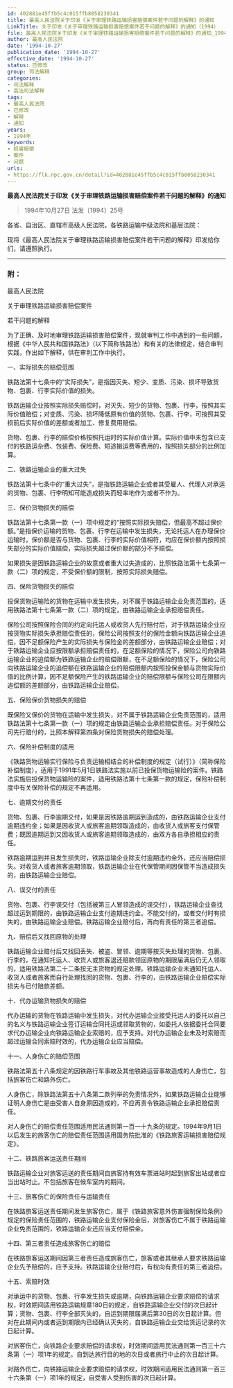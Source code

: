 ```yaml
---
id: 402881e45ffb5c4c015ffb8058230341
title: 最高人民法院关于印发《关于审理铁路运输损害赔偿案件若干问题的解释》的通知
LinkTitle: 关于印发《关于审理铁路运输损害赔偿案件若干问题的解释》的通知（1994）
file: 最高人民法院关于印发《关于审理铁路运输损害赔偿案件若干问题的解释》的通知_19941027_402881e45ffb5c4c015ffb8058230341.docx
author: 最高人民法院
date: '1994-10-27'
publication_date: '1994-10-27'
effective_date: '1994-10-27'
status: 已修改
group: 司法解释
categories:
- 司法解释
- 高法司法解释
tags:
- 最高人民法院
- 已修改
- 解释
- 通知
years:
- 1994年
keywords:
- 损害赔偿
- 案件
- 问题
urls:
- https://flk.npc.gov.cn/detail?id=402881e45ffb5c4c015ffb8058230341
---
```


**最高人民法院关于印发《关于审理铁路运输损害赔偿案件若干问题的解释》的通知**

> 1994年10月27日 法发〔1994〕25号

各省、自治区、直辖市高级人民法院，各铁路运输中级法院和基层法院：

现将《最高人民法院关于审理铁路运输损害赔偿案件若干问题的解释》印发给你们，请遵照执行。

---

### 附：

最高人民法院

关于审理铁路运输损害赔偿案件

若干问题的解释

为了正确、及时地审理铁路运输损害赔偿案件，现就审判工作中遇到的一些问题，根据《中华人民共和国铁路法》（以下简称铁路法）和有关的法律规定，结合审判实践，作出如下解释，供在审判工作中执行。

一、实际损失的赔偿范围

铁路法第十七条中的“实际损失”，是指因灭失、短少、变质、污染、损坏导致货物、包裹、行李实际价值的损失。

铁路运输企业按照实际损失赔偿时，对灭失、短少的货物、包裹、行李，按照其实际价值赔偿；对变质、污染、损坏降低原有价值的货物、包裹、行李，可按照其受损前后实际价值的差额或者加工、修复费用赔偿。

货物、包裹、行李的赔偿价格按照托运时的实际价值计算。实际价值中未包含已支付的铁路运杂费、包装费、保险费、短途搬运费等费用的，按照损失部分的比例加算。

二、铁路运输企业的重大过失

铁路法第十七条中的“重大过失”，是指铁路运输企业或者其受雇人、代理人对承运的货物、包裹、行李明知可能造成损失而轻率地作为或者不作为。

三、保价货物损失的赔偿

铁路法第十七条第一款（一）项中规定的“按照实际损失赔偿，但最高不超过保价额。”是指保价运输的货物、包裹、行李在运输中发生损失，无论托运人在办理保价运输时，保价额是否与货物、包裹、行李的实际价值相符，均应在保价额内按照损失部分的实际价值赔偿，实际损失超过保价额的部分不予赔偿。

如果损失是因铁路运输企业的故意或者重大过失造成的，比照铁路法第十七条第一款（二）项的规定，不受保价额的限制，按照实际损失赔偿。

四、保险货物损失的赔偿

投保货物运输险的货物在运输中发生损失，对不属于铁路运输企业免责范围的，适用铁路法第十七条第一款（二）项的规定，由铁路运输企业承担赔偿责任。

保险公司按照保险合同的约定向托运人或收货人先行赔付后，对于铁路运输企业应按货物实际损失承担赔偿责任的，保险公司按照支付的保险金额向铁路运输企业追偿，因不足额保险产生的实际损失与保险金的差额部分，由铁路运输企业赔偿；对于铁路运输企业应按限额承担赔偿责任的，在足额保险的情况下，保险公司向铁路运输企业的追偿额为铁路运输企业的赔偿限额，在不足额保险的情况下，保险公司向铁路运输企业的追偿额在铁路运输企业的赔偿限额内按照投保金额与货物实际价值的比例计算，因不足额保险产生的铁路运输企业的赔偿限额与保险公司在限额内追偿额的差额部分，由铁路运输企业赔偿。

五、保险保价货物损失的赔偿

既保险又保价的货物在运输中发生损失，对不属于铁路运输企业免责范围的，适用铁路法第十七条第一款（一）项的规定由铁路运输企业承担赔偿责任。对于保险公司先行赔付的，比照本解释第四条对保险货物损失的赔偿处理。

六、保险补偿制度的适用

《铁路货物运输实行保险与负责运输相结合的补偿制度的规定（试行）》（简称保险补偿制度），适用于1991年5月1日铁路法实施以前已投保货物运输险的案件。铁路法实施后投保货物运输险的案件，适用铁路法第十七条第一款的规定，保险补偿制度中有关保险补偿的规定不再适用。

七、逾期交付的责任

货物、包裹、行李逾期交付，如果是因铁路逾期运到造成的，由铁路运输企业支付逾期违约金；如果是因收货人或旅客逾期领取造成的，由收货人或旅客支付保管费；既因逾期运到又因收货人或旅客逾期领取造成的，由双方各自承担相应的责任。

铁路逾期运到并且发生损失时，铁路运输企业除支付逾期违约金外，还应当赔偿损失。对收货人或者旅客逾期领取，铁路运输企业在代保管期间因保管不当造成损失的，由铁路运输企业赔偿。

八、误交付的责任

货物、包裹、行李误交付（包括被第三人冒领造成的误交付），铁路运输企业查找超过运到期限的，由铁路运输企业支付逾期违约金。不能交付的，或者交付时有损失的，由铁路运输企业赔偿。铁路运输企业赔付后，再向有责任的第三者追偿。

九、赔偿后又找回原物的处理

铁路运输企业赔付后又找回丢失、被盗、冒领、逾期等按灭失处理的货物、包裹、行李的，在通知托运人、收货人或旅客退还赔款领回原物的期限届满后仍无人领取的，适用铁路法第二十二条按无主货物的规定处理。铁路运输企业未通知托运人、收货人或者旅客而自行处理找回的货物、包裹、行李的，由铁路运输企业赔偿实际损失与已付赔款差额。

十、代办运输货物损失的赔偿

代办运输的货物在铁路运输中发生损失，对代办运输企业接受托运人的委托以自己的名义与铁路运输企业签订运输合同托运或领取货物的，如委托人依据委托合同要求代办运输企业向铁路运输企业索赔的，应予支持。对代办运输企业未及时索赔而超过运输合同索赔时效的，代办运输企业应当赔偿。

十一、人身伤亡的赔偿范围

铁路法第五十八条规定的因铁路行车事故及其他铁路运营事故造成的人身伤亡，包括旅客伤亡和路外伤亡。

人身伤亡，除铁路法第五十八条第二款列举的免责情况外，如果铁路运输企业能够证明人身伤亡是由受害人自身原因造成的，不应再责令铁路运输企业承担赔偿责任。

对人身伤亡的赔偿责任范围适用民法通则第一百一十九条的规定。1994年9月1日以后发生的旅客伤亡的赔偿责任范围适用国务院批准的《铁路旅客运输损害赔偿规定》。

十二、铁路旅客运送责任期间

铁路运输企业对旅客运送的责任期间自旅客持有效车票进站时起到旅客出站或者应当出站时止。不包括旅客在候车室内的期间。

十三、旅客伤亡的保险责任与运输责任

在铁路旅客运送责任期间发生旅客伤亡，属于《铁路旅客意外伤害强制保险条例》规定的保险责任范围的，铁路运输企业支付保险金后，对旅客伤亡不属于铁路运输企业免责范围的，铁路运输企业还应当支付赔偿金。

十四、第三者责任造成旅客伤亡的赔偿

在铁路旅客运送期间因第三者责任造成旅客伤亡，旅客或者其继承人要求铁路运输企业先予赔偿的，应予支持。铁路运输企业赔付后，有权向有责任的第三者追偿。

十五、索赔时效

对承运中的货物、包裹、行李发生损失或逾期，向铁路运输企业要求赔偿的请求权，时效期间适用铁路运输规章180日的规定，自铁路运输企业交付的次日起计算；货物、包裹、行李全部灭失的，自运到期限届满后第30日的次日起计算。但对在此期间内或者运到期限内已经确认灭失的，自铁路运输企业交给货运记录的次日起计算。

对旅客伤亡，向铁路企业要求赔偿的请求权，时效期间适用民法通则第一百三十六条第（一）项1年的规定。自到达旅行目的地的次日或者旅行中止的次日起计算。

对路外伤亡，向铁路运输企业要求赔偿的请求权，时效期间适用民法通则第一百三十六条第（一）项1年的规定，自受害人受到伤害的次日起计算。
